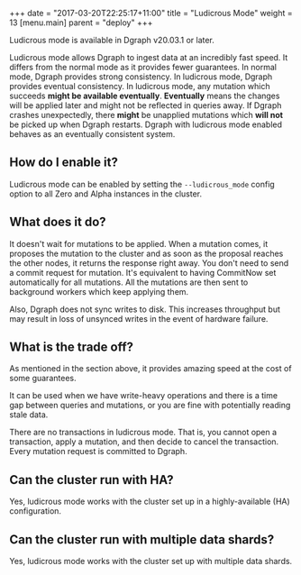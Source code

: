 +++
date = "2017-03-20T22:25:17+11:00"
title = "Ludicrous Mode"
weight = 13
[menu.main]
    parent = "deploy"
+++

Ludicrous mode is available in Dgraph v20.03.1 or later.

Ludicrous mode allows Dgraph to ingest data at an incredibly fast speed. It differs from the normal mode as it provides fewer guarantees. In normal mode, Dgraph provides strong consistency. In ludicrous mode, Dgraph provides eventual consistency. In ludicrous mode, any mutation which succeeds **might be available eventually**. **Eventually** means the changes will be applied later and might not be reflected in queries away. If Dgraph crashes unexpectedly, there **might** be unapplied mutations which **will not** be picked up when Dgraph restarts. Dgraph with ludicrous mode enabled behaves as an eventually consistent system.


## How do I enable it?

Ludicrous mode can be enabled by setting the `--ludicrous_mode` config option to all Zero and Alpha instances in the cluster.


## What does it do?

It doesn't wait for mutations to be applied. When a mutation comes, it proposes the mutation to the cluster and as soon as the proposal reaches the other nodes, it returns the response right away. You don't need to send a commit request for mutation. It's equivalent to having CommitNow set automatically for all mutations. All the mutations are then sent to background workers which keep applying them.

Also, Dgraph does not sync writes to disk. This increases throughput but may result in loss of unsynced writes in the event of hardware failure.


## What is the trade off?

As mentioned in the section above, it provides amazing speed at the cost of some guarantees.

It can be used when we have write-heavy operations and there is a time gap between queries and mutations, or you are fine with potentially reading stale data.

There are no transactions in ludicrous mode. That is, you cannot open a transaction, apply a mutation, and then decide to cancel the transaction. Every mutation request is committed to Dgraph.

## Can the cluster run with HA?

Yes, ludicrous mode works with the cluster set up in a highly-available (HA) configuration.

## Can the cluster run with multiple data shards?

Yes, ludicrous mode works with the cluster set up with multiple data shards.